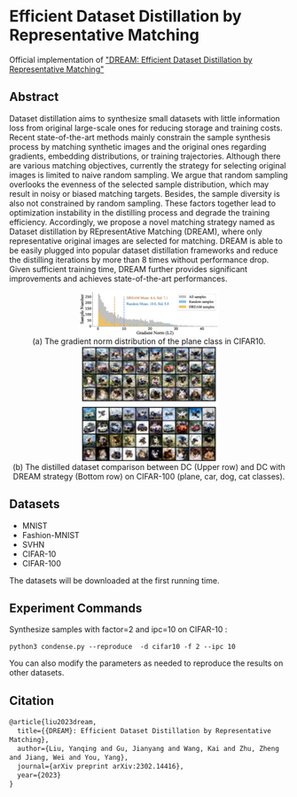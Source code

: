 # Efficient Dataset Distillation by Representative Matching

Official implementation of  ["DREAM: Efficient Dataset Distillation by Representative Matching"](https://arxiv.org/abs/2302.14416)

## Abstract

Dataset distillation aims to synthesize small datasets with little information loss from original large-scale ones for reducing storage and training costs. Recent state-of-the-art methods mainly constrain the sample synthesis process by matching synthetic images and the original ones regarding gradients, embedding distributions, or training trajectories. Although there are various matching objectives, currently the strategy for selecting original images is limited to naive random sampling.    We argue that random sampling overlooks the evenness of the selected sample distribution, which may result in noisy or biased matching targets.   Besides, the sample diversity is also not constrained by random sampling. These factors together lead to optimization instability in the distilling process and degrade the training efficiency. Accordingly, we propose a novel matching strategy named as Dataset distillation by REpresentAtive Matching (DREAM), where only representative original images are selected for matching. DREAM is able to be easily plugged into popular dataset distillation frameworks and reduce the distilling iterations by more than 8 times without performance drop. Given sufficient training time, DREAM further provides significant improvements and achieves state-of-the-art performances. 

<center><img src="figs/hist_intro.png" align="middle" width="50%"></center>

<center>(a) The gradient norm distribution of the plane class in CIFAR10.</center>

<center><img src="figs/dc_comp.png" align="middle" width="50%"></center>

<center>(b) The distilled dataset comparison between DC (Upper row) and DC with DREAM strategy (Bottom row) on CIFAR-100 (plane, car, dog, cat classes).</center>

## Datasets

- MNIST
- Fashion-MNIST
- SVHN
- CIFAR-10
- CIFAR-100

The datasets will be downloaded at the first running time.

## Experiment Commands

Synthesize samples with factor=2 and ipc=10 on CIFAR-10 : 

```
python3 condense.py --reproduce  -d cifar10 -f 2 --ipc 10
```

You can also modify the parameters as needed to reproduce the results on other datasets.

## Citation

```
@article{liu2023dream,
  title={{DREAM}: Efficient Dataset Distillation by Representative Matching},
  author={Liu, Yanqing and Gu, Jianyang and Wang, Kai and Zhu, Zheng and Jiang, Wei and You, Yang},
  journal={arXiv preprint arXiv:2302.14416},
  year={2023}
}
```

